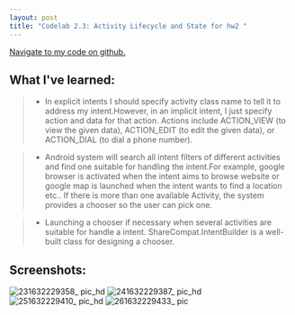```yaml
---
layout: post
title: "Codelab 2.3: Activity Lifecycle and State for hw2 "
---
```


<a href="https://github.ccs.neu.edu/senyan/cs5520_project/tree/hw2/ImplicitIntents">Navigate to my code on github.</a>

## What I've learned:
> - In explicit intents I should specify activity class name to tell it to address my intent.However, in an implicit intent, I just specify action and data for that action. Actions include ACTION_VIEW (to view the given data), ACTION_EDIT (to edit the given data), or ACTION_DIAL (to dial a phone number). 

> - Android system will search all intent filters of different activities and find one suitable for handling the intent.For example, google browser is activated when the intent aims to browse website or google map is launched when the intent wants to find a location etc.. If there is more than one available Activity, the system provides a chooser so the user can pick one.

> - Launching a chooser if necessary when several activities are suitable for handle a intent. ShareCompat.IntentBuilder is a well- built class for designing a chooser. 


## Screenshots:
![231632229358_ pic_hd](https://user-images.githubusercontent.com/77960108/134230246-73ae0122-0fa7-4596-aa43-52d7da283d58.jpg)
![241632229387_ pic_hd](https://user-images.githubusercontent.com/77960108/134230261-e6cc9220-501c-4a53-a416-b392fa846e2c.jpg)
![251632229410_ pic_hd](https://user-images.githubusercontent.com/77960108/134230275-87c2e922-0b5c-4d91-95d2-45088718aed3.jpg)
![261632229433_ pic](https://user-images.githubusercontent.com/77960108/134230286-29bb6fe8-62be-484c-bb7d-84588675b844.jpg)
